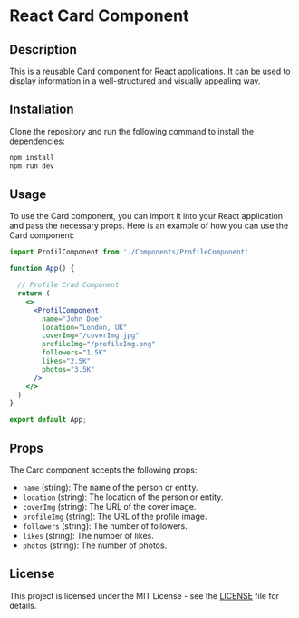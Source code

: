 # React Card Component

## Description
This is a reusable Card component for React applications. It can be used to display information in a well-structured and visually appealing way.

## Installation
Clone the repository and run the following command to install the dependencies:

```bash
npm install
npm run dev

```

## Usage
To use the Card component, you can import it into your React application and pass the necessary props. Here is an example of how you can use the Card component:

```jsx
import ProfilComponent from './Components/ProfileComponent'

function App() {

  // Profile Crad Component
  return (
    <>
      <ProfilComponent
        name="John Doe"
        location="London, UK"
        coverImg="/coverImg.jpg"
        profileImg="/profileImg.png"
        followers="1.5K"
        likes="2.5K"
        photos="3.5K"
      />
    </>
  )
}

export default App;
```

## Props

The Card component accepts the following props:

- `name` (string): The name of the person or entity.
- `location` (string): The location of the person or entity.
- `coverImg` (string): The URL of the cover image.
- `profileImg` (string): The URL of the profile image.
- `followers` (string): The number of followers.
- `likes` (string): The number of likes.
- `photos` (string): The number of photos.


## License
This project is licensed under the MIT License - see the [LICENSE](LICENSE) file for details.

